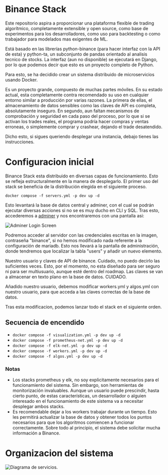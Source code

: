 # Binance Stack
Este repositorio aspira a proporcionar una plataforma flexible de trading algorítmico, completamente extensible y open source, como base de
experimentos para los desarrolladores, como uso para backtesting o como trabajador para modelados mas exigentes de ML.

Está basado en las librerías python-binance (para hacer interfaz con la API de esta) y python-ta, un subconjunto de pandas orientado al analisis tecnico de stocks. La interfaz (aun no disponible) se ejecutará en Django, por lo que podemos decir que esto es un proyecto completo de Python.

Para esto, se ha decidido crear un sistema distribuido de microservicios usando Docker. 

Es un proyecto grande, compuesto de muchas partes móviles. En su estado actual, esta completamente contra recomendado su uso en cualquier entorno
similar a producción por varias razones. La primera de ellas, el almacenamiento de datos sensibles como las claves de API es completa, absolutamente
inseguro. En segundo, aun faltan mecanismos de comprobación y seguridad en cada paso del proceso, por lo que si se activan los trades reales, el programa
podría hacer compras y ventas erroneas, o simplemente comprar y crashear, dejando el trade desatendido.

Dicho esto, si sigues queriendo desplegar una instancia, debajo tienes las instrucciones.

# Configuracion inicial
Binance Stack esta distribuido en diversas capas de funcionamiento. Esto se refleja estructuralmente en la manera de desplegarlo. El primer uso del stack se beneficia de la distribución elegida en el siguiente proceso.

```docker compose -f servers.yml -p dev up -d```

Esto levantará la base de datos central y adminer, con el cual se podrán ejecutar diversas acciones si no se es muy ducho en CLI y SQL. Tras esto, accederemos a [adminer](http://localhost:8070) y nos encontraremos con una pantalla asi:

![Adminer Login Screen](/imgs/adminerLogin.PNG)

Podremos acceder al servidor con las credenciales escritas en la imagen, contraseña "binance", si no hemos modificado nada referente a la configuración de mariadb. Esto nos llevará a la pantalla de administración, donde tendremos que localizar la tabla "users" y añadir un nuevo elemento.

Nuestro usuario y claves de API de binance. Cuidado, no puedo decirlo las suficientes veces. Esto, por el momento, no esta diseñado para ser seguro ni para ser multiusuario, aunque esté dentro del roadmap. Las claves se van a almacenar en texto plano en la base de datos. CUIDADO.

Añadido nuestro usuario, debemos modificar workers.yml y algos.yml con nuestro usuario, para que acceda a las claves correctas de la base de datos.

Tras esta modificacion, podemos lanzar todo el stack en el siguiente orden.

## Secuencia de encendido
- ```docker compose -f visualization.yml -p dev up -d```
- ```docker compose -f prometheus-net.yml -p dev up -d```
- ```docker compose -f elk-net.yml -p dev up -d```
- ```docker compose -f workers.yml -p dev up -d```
- ```docker compose -f algos.yml -p dev up -d```

### Notas
- Los stacks prometheus y elk, no soy explicitamente necesarios para el funcionamiento del sistema. Sin embargo, son herramientas de monitorización invaluables. Aunque un usuario puede prescindir, hasta cierto punto, de estas características, un desarrollador o alguien interesado en el funcionamiento de este sistema va a necesitar desplegar ambos stacks.
- Es recomendable dejar a los workers trabajar durante un tiempo. Esto les permitirá actualizar la base de datos y obtener todos los puntos necesarios para que los algoritmos comiencen a funcionar correctamente. Sobre todo al principio, el sistema debe solicitar mucha información a Binance.

# Organizacion del sistema

![Diagrama de servicios](/imgs/generalStructure.svg "Diagrama de servicios").
